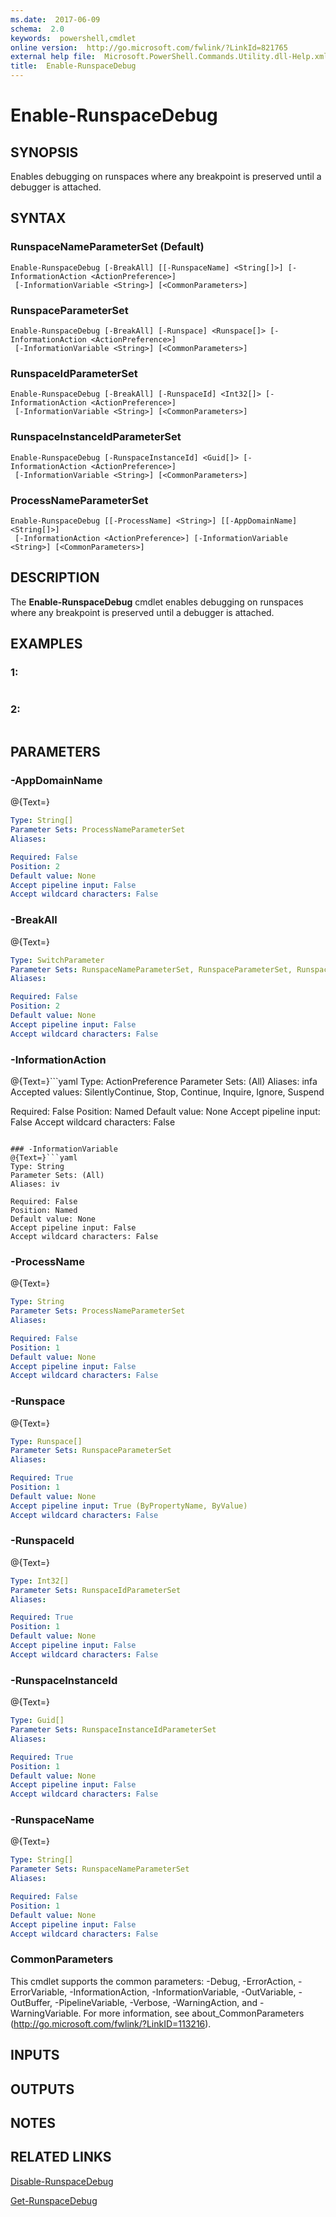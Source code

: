 ```yaml
---
ms.date:  2017-06-09
schema:  2.0
keywords:  powershell,cmdlet
online version:  http://go.microsoft.com/fwlink/?LinkId=821765
external help file:  Microsoft.PowerShell.Commands.Utility.dll-Help.xml
title:  Enable-RunspaceDebug
---
```


# Enable-RunspaceDebug

## SYNOPSIS
Enables debugging on runspaces where any breakpoint is preserved until a debugger is attached.

## SYNTAX

### RunspaceNameParameterSet (Default)
```
Enable-RunspaceDebug [-BreakAll] [[-RunspaceName] <String[]>] [-InformationAction <ActionPreference>]
 [-InformationVariable <String>] [<CommonParameters>]
```

### RunspaceParameterSet
```
Enable-RunspaceDebug [-BreakAll] [-Runspace] <Runspace[]> [-InformationAction <ActionPreference>]
 [-InformationVariable <String>] [<CommonParameters>]
```

### RunspaceIdParameterSet
```
Enable-RunspaceDebug [-BreakAll] [-RunspaceId] <Int32[]> [-InformationAction <ActionPreference>]
 [-InformationVariable <String>] [<CommonParameters>]
```

### RunspaceInstanceIdParameterSet
```
Enable-RunspaceDebug [-RunspaceInstanceId] <Guid[]> [-InformationAction <ActionPreference>]
 [-InformationVariable <String>] [<CommonParameters>]
```

### ProcessNameParameterSet
```
Enable-RunspaceDebug [[-ProcessName] <String>] [[-AppDomainName] <String[]>]
 [-InformationAction <ActionPreference>] [-InformationVariable <String>] [<CommonParameters>]
```

## DESCRIPTION
The **Enable-RunspaceDebug** cmdlet enables debugging on runspaces where any breakpoint is preserved until a debugger is attached.

## EXAMPLES

### 1:
```

```

### 2:
```

```

## PARAMETERS

### -AppDomainName
@{Text=}

```yaml
Type: String[]
Parameter Sets: ProcessNameParameterSet
Aliases: 

Required: False
Position: 2
Default value: None
Accept pipeline input: False
Accept wildcard characters: False
```

### -BreakAll
@{Text=}

```yaml
Type: SwitchParameter
Parameter Sets: RunspaceNameParameterSet, RunspaceParameterSet, RunspaceIdParameterSet
Aliases: 

Required: False
Position: 2
Default value: None
Accept pipeline input: False
Accept wildcard characters: False
```

### -InformationAction
@{Text=}```yaml
Type: ActionPreference
Parameter Sets: (All)
Aliases: infa
Accepted values: SilentlyContinue, Stop, Continue, Inquire, Ignore, Suspend

Required: False
Position: Named
Default value: None
Accept pipeline input: False
Accept wildcard characters: False
```

### -InformationVariable
@{Text=}```yaml
Type: String
Parameter Sets: (All)
Aliases: iv

Required: False
Position: Named
Default value: None
Accept pipeline input: False
Accept wildcard characters: False
```

### -ProcessName
@{Text=}

```yaml
Type: String
Parameter Sets: ProcessNameParameterSet
Aliases: 

Required: False
Position: 1
Default value: None
Accept pipeline input: False
Accept wildcard characters: False
```

### -Runspace
@{Text=}

```yaml
Type: Runspace[]
Parameter Sets: RunspaceParameterSet
Aliases: 

Required: True
Position: 1
Default value: None
Accept pipeline input: True (ByPropertyName, ByValue)
Accept wildcard characters: False
```

### -RunspaceId
@{Text=}

```yaml
Type: Int32[]
Parameter Sets: RunspaceIdParameterSet
Aliases: 

Required: True
Position: 1
Default value: None
Accept pipeline input: False
Accept wildcard characters: False
```

### -RunspaceInstanceId
@{Text=}

```yaml
Type: Guid[]
Parameter Sets: RunspaceInstanceIdParameterSet
Aliases: 

Required: True
Position: 1
Default value: None
Accept pipeline input: False
Accept wildcard characters: False
```

### -RunspaceName
@{Text=}

```yaml
Type: String[]
Parameter Sets: RunspaceNameParameterSet
Aliases: 

Required: False
Position: 1
Default value: None
Accept pipeline input: False
Accept wildcard characters: False
```

### CommonParameters
This cmdlet supports the common parameters: -Debug, -ErrorAction, -ErrorVariable, -InformationAction, -InformationVariable, -OutVariable, -OutBuffer, -PipelineVariable, -Verbose, -WarningAction, and -WarningVariable. For more information, see about_CommonParameters (http://go.microsoft.com/fwlink/?LinkID=113216).

## INPUTS

## OUTPUTS

## NOTES

## RELATED LINKS

[Disable-RunspaceDebug](Disable-RunspaceDebug.md)

[Get-RunspaceDebug](Get-RunspaceDebug.md)


